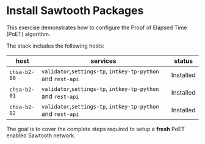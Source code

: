# Install Sawtooth Packages

This exercise demonstrates how to configure the Proof of Elapsed Time (PoET) algorithm.

The stack includes the following hosts:

host | services | status
---- | -------- | ------
`chsa-b2-00` | `validator`,`settings-tp`, `intkey-tp-python` and `rest-api` | Installed
`chsa-b2-01` | `validator`,`settings-tp`, `intkey-tp-python` and `rest-api` | Installed
`chsa-b2-02` | `validator`,`settings-tp`, `intkey-tp-python` and `rest-api` | Installed

The goal is to cover the complete steps required to setup a **fresh** PoET enabled Sawtooth network.
